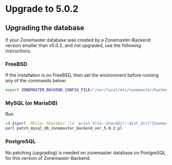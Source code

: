 # Upgrade to 5.0.2

## Upgrading the database

If your Zonemaster database was created by a Zonemaster-Backend version smaller than
v5.0.2, and not upgraded, use the following instructions.

### FreeBSD

If the installation is on FreeBSD, then set the environment before running any
of the commands below:

```sh
export ZONEMASTER_BACKEND_CONFIG_FILE="/usr/local/etc/zonemaster/backend_config.ini"
```

### MySQL (or MariaDB)

Run
```sh
cd $(perl -MFile::ShareDir -le 'print File::ShareDir::dist_dir("Zonemaster-Backend")')
perl patch_mysql_db_zonemaster_backend_ver_5.0.2.pl
```

### PostgreSQL

No patching (upgrading) is needed on zonemaster database on PostgreSQL for this
version of Zonemaster-Backend.

